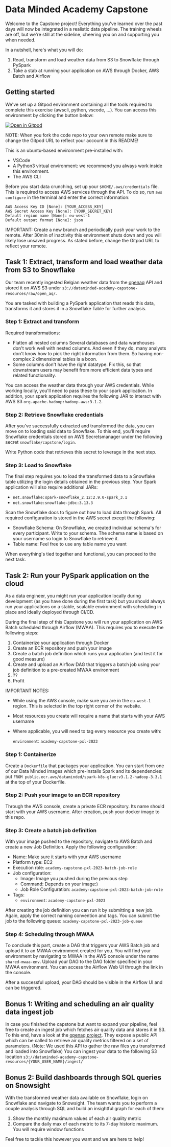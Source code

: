 # Data Minded Academy Capstone

Welcome to the Capstone project! Everything you've learned over the past days 
will now be integrated in a realistic data pipeline. The training wheels are 
off, but we're still at the sideline, cheering you on and supporting you when 
needed.

In a nutshell, here's what you will do:

1) Read, transform and load weather data from S3 to Snowflake through PySpark
2) Take a stab at running your application on AWS through Docker, AWS Batch and Airflow

## Getting started

We've set up a Gitpod environment containing all the tools required to complete
this exercise (awscli, python, vscode, ...). You can access this environment by
clicking the button below:

[![Open in Gitpod](https://gitpod.io/button/open-in-gitpod.svg)](https://gitpod.io/#https://github.com/SamVanderstraeten/dataengineer-capstone)

NOTE: When you fork the code repo to your own remote make sure to change the 
Gitpod URL to reflect your account in this README!

This is an ubuntu-based environment pre-installed with:

- VSCode
- A Python3 virtual environment: we recommend you always work inside this environment.
- The AWS CLI

Before you start data crunching, set up your `$HOME/.aws/credentials` file. This is 
required to access AWS services through the API. To do so, run `aws configure` in 
the terminal and enter the correct information: 

```shell
AWS Access Key ID [None]: [YOUR_ACCESS_KEY]
AWS Secret Access Key [None]: [YOUR_SECRET_KEY]
Default region name [None]: eu-west-1
Default output format [None]: json
```

IMPORTANT: Create a new branch and periodically push your work to the remote. 
After 30min of inactivity this environment shuts down and you will likely lose 
unsaved progress. As stated before, change the Gitpod URL to reflect your remote.

## Task 1: Extract, transform and load weather data from S3 to Snowflake

Our team recently ingested Belgian weather data from the 
[openaq](https://openaq.org/) API and stored it on AWS S3 under 
`s3://dataminded-academy-capstone-resources/raw/open_aq/`.

You are tasked with building a PySpark application that reads this data, 
transforms it and stores it in a Snowflake Table for further analysis. 

### Step 1: Extract and transform

Required transformations:

- Flatten all nested columns
  Several databases and data warehouses don't work well with nested columns. 
  And even if they do, many analysts don't know how to pick the right 
  information from them. So having non-complex 2 dimensional tables is a boon.
- Some columns don't have the right datatype. Fix this, so that downstream 
  users may benefit from more efficient data types and related functionality.

You can access the weather data through your AWS credentials. While working locally, you'll need to
pass these to your spark application. In addition, your spark application requires 
the following JAR to interact with AWS S3 `org.apache.hadoop:hadoop-aws:3.1.2`.

### Step 2: Retrieve Snowflake credentials

After you've successfully extracted and transformed the data, you can move on to loading said data to Snowflake.
To this end, you'll require Snowflake credentials stored on AWS Secretsmanager 
under the following secret `snowflake/capstone/login`.

Write Python code that retrieves this secret to leverage in the next step.

### Step 3: Load to Snowflake

The final step requires you to load the transformed data to a Snowflake table utilizing the login details
obtained in the previous step. Your Spark application will also require additional JARs:

- `net.snowflake:spark-snowflake_2.12:2.9.0-spark_3.1`
- `net.snowflake:snowflake-jdbc:3.13.3`

Scan the Snowflake docs to figure out how to load data through Spark. All 
required configuration is stored in the AWS secret except the following:

- Snowflake Schema: On Snowflake, we created individual schema's for every
  participant. Write to your schema. The schema name is based on your 
  username so login to Snowflake to retrieve it.
- Table name: Feel free to use any table name you want

When everything's tied together and functional, you can proceed to the next task.

## Task 2: Run your PySpark application on the cloud

As a data engineer, you might run your application locally during development (as you have done during the first task)
but you should always run your applications on a stable, scalable environment with scheduling in place and
ideally deployed through CI/CD.

During the final step of this Capstone you will run your application on AWS Batch scheduled through Airflow (MWAA).
This requires you to execute the following steps:

1. Containerize your application through Docker
2. Create an ECR repository and push your image
3. Create a batch job definition which runs your application (and test it for good measure)
4. Create and upload an Airflow DAG that triggers a batch job using your job definition to a pre-created MWAA environment
5. ??
6. Profit

IMPORTANT NOTES:

- While using the AWS console, make sure you are in the `eu-west-1` region. This is selected in the top right corner of the website.
- Most resources you create will require a name that starts with your AWS username
- Where applicable, you will need to tag every resource you create with:
  
  `environment`: `academy-capstone-pxl-2023`

### Step 1: Containerize

Create a `Dockerfile` that packages your application. You can start from one of our Data Minded images
which pre-installs Spark and its dependencies: put `FROM public.ecr.aws/dataminded/spark-k8s-glue:v3.1.2-hadoop-3.3.1` at the top of your Dockerfile.

### Step 2: Push your image to an ECR repository

Through the AWS console, create a private ECR repository. Its name should start with your AWS username.
After creation, push your docker image to this repo.

### Step 3: Create a batch job definition

With your image pushed to the repository, navigate to AWS Batch and create a new Job Definition. Apply the following configuration:

- Name: Make sure it starts with your AWS username
- Platform type: EC2
- Execution role: `academy-capstone-pxl-2023-batch-job-role`
- Job configuration:
    - Image: Image you pushed during the previous step
    - Command: Depends on your image:)
    - Job Role Configuration: `academy-capstone-pxl-2023-batch-job-role`
- Tags:
  - `environment`: `academy-capstone-pxl-2023`
  
After creating the job definition you can run it by submitting a new job. Again, apply the correct naming convention and tags. 
You can submit the job to the following queue: `academy-capstone-pxl-2023-job-queue`

### Step 4: Scheduling through MWAA

To conclude this part, create a DAG that triggers your AWS Batch job and upload it to an MWAA environment created for you.
You will find your environment by navigating to MWAA in the AWS console under the name `shared-mwaa-env`. Upload your DAG to the DAG folder specified in your MWAA environment.
You can access the Airflow Web UI through the link in the console.

After a successful upload, your DAG should be visible in the Airflow UI and can be triggered.

## Bonus 1: Writing and scheduling an air quality data ingest job

In case you finished the capstone but want to expand your pipeline, feel free to create an ingest job which fetches air quality data and stores it in S3.
To this end, have a look at the [openaq project](https://openaq.org/#/). They expose a public API which can be called to retrieve air quality metrics filtered on a set of parameters. (Note: We used this API to gather the raw files you transformed and loaded into Snowflake)
You can ingest your data to the following S3 location `s3://dataminded-academy-capstone-resources/{YOUR_USER_NAME}/ingest/`

## Bonus 2: Build dashboards through SQL queries on Snowsight

With the transformed weather data available on Snowflake, login on Snowflake and navigate to Snowsight.
The team wants you to perform a couple analysis through SQL and build an insightful graph for each of them:

1) Show the monthly maximum values of each air quality metric
2) Compare the daily max of each metric to its 7-day historic maximum. You will require window functions

Feel free to tackle this however you want and we are here to help!
